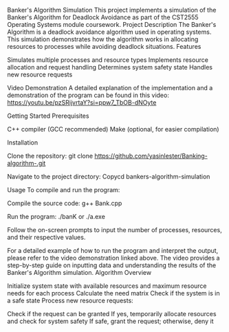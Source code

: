 Banker's Algorithm Simulation
This project implements a simulation of the Banker's Algorithm for Deadlock Avoidance as part of the CST2555 Operating Systems module coursework.
Project Description
The Banker's Algorithm is a deadlock avoidance algorithm used in operating systems. This simulation demonstrates how the algorithm works in allocating resources to processes while avoiding deadlock situations.
Features

Simulates multiple processes and resource types
Implements resource allocation and request handling
Determines system safety state
Handles new resource requests

Video Demonstration
A detailed explanation of the implementation and a demonstration of the program can be found in this video:
https://youtu.be/pzSRijvrtaY?si=ppw7_TbOB-dNOyte

Getting Started
Prerequisites

C++ compiler (GCC recommended)
Make (optional, for easier compilation)

Installation

Clone the repository:
git clone https://github.com/yasinlester/Banking-algorithm-.git


Navigate to the project directory:
Copycd bankers-algorithm-simulation


Usage
To compile and run the program:

Compile the source code:
g++ Bank.cpp

Run the program:
./banK
or
./a.exe

Follow the on-screen prompts to input the number of processes, resources, and their respective values.

For a detailed example of how to run the program and interpret the output, please refer to the video demonstration linked above. The video provides a step-by-step guide on inputting data and understanding the results of the Banker's Algorithm simulation.
Algorithm Overview

Initialize system state with available resources and maximum resource needs for each process
Calculate the need matrix
Check if the system is in a safe state
Process new resource requests:

Check if the request can be granted
If yes, temporarily allocate resources and check for system safety
If safe, grant the request; otherwise, deny it
